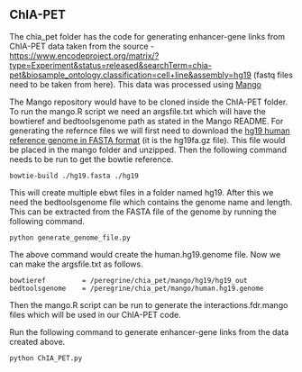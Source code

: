 ## ChIA-PET
The chia_pet folder has the code for generating enhancer-gene links from ChIA-PET data taken from the source - https://www.encodeproject.org/matrix/?type=Experiment&status=released&searchTerm=chia-pet&biosample_ontology.classification=cell+line&assembly=hg19 (fastq files need to be taken from here). This data was processed using [Mango](https://github.com/dphansti/mango) 

The Mango repository would have to be cloned inside the ChIA-PET folder. To run the mango.R script we need an argsfile.txt which will have the bowtieref and bedtoolsgenome path as stated in the Mango README. For generating the refernce files we will first need to download the [hg19 human reference genome in FASTA format](https://hgdownload.soe.ucsc.edu/goldenPath/hg19/bigZips/) (it is the hg19fa.gz file). This file would be placed in the mango folder and unzipped. Then the following command needs to be run to get the bowtie reference. 
```
bowtie-build ./hg19.fasta ./hg19
```
This will create multiple ebwt files in a folder named hg19. After this we need the bedtoolsgenome file which contains the genome name and length. This can be extracted from the FASTA file of the genome by running the following command.
```
python generate_genome_file.py
```
The above command would create the human.hg19.genome file. Now we can make the argsfile.txt as follows.
```
bowtieref         = /peregrine/chia_pet/mango/hg19/hg19_out
bedtoolsgenome    = /peregrine/chia_pet/mango/human.hg19.genome
```
Then the mango.R script can be run to generate the interactions.fdr.mango files which will be used in our ChIA-PET code.


Run the following command to generate enhancer-gene links from the data created above.
```
python ChIA_PET.py
```
